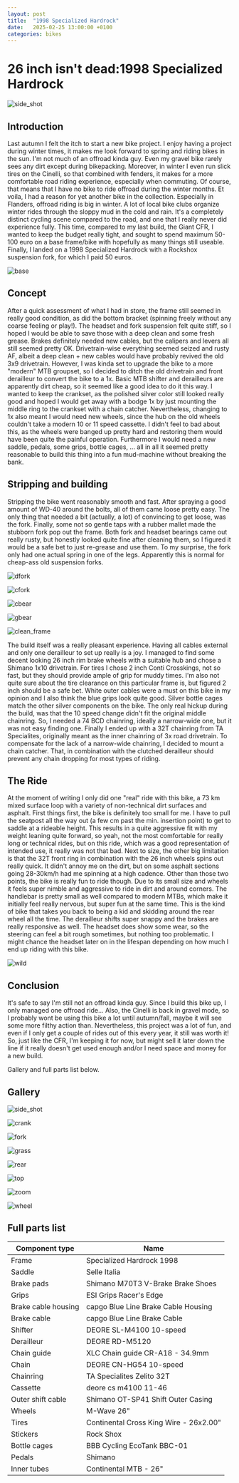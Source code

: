 ```yaml
---
layout: post
title:  "1998 Specialized Hardrock"
date:   2025-02-25 13:00:00 +0100
categories: bikes
---
```

# 26 inch isn't dead:1998 Specialized Hardrock

![side_shot](/docs/assets/specialized/side.jpeg)

## Introduction

Last autumn I felt the itch to start a new bike project. I enjoy having a project
during winter times, it makes me look forward to spring and riding bikes in the sun.
I'm not much of an offroad kinda guy. Even my gravel bike rarely sees any dirt except
during bikepacking. Moreover, in winter I even run slick tires on the Cinelli, so that
combined with fenders, it makes for a more comfortable road riding experience, especially
when commuting. Of course, that means that I have no bike to ride offroad during the winter months.
Et voila, I had a reason for yet another bike in the collection. Especially in Flanders,
offroad riding is big in winter. A lot of local bike clubs organize winter rides through
the sloppy mud in the cold and rain. It's a completely distinct cycling scene compared to
the road, and one that I really never did experience fully. This time, compared to my last build, the Giant CFR,
I wanted to keep the budget really tight, and sought to spend maximum 50-100 euro on a base frame/bike with
hopefully as many things still useable. Finally, I landed on a 1998 Specialized Hardrock with a Rockshox suspension fork,
for which I paid 50 euros.

![base](/docs/assets/specialized/starting_point.jpg)

## Concept

After a quick assessment of what I had in store, the frame still
seemed in really good condition, as did the bottom bracket (spinning freely without any coarse feeling or play!). The headset and fork suspension
felt quite stiff, so I hoped I would be able to save those with a deep clean and some fresh grease.
Brakes definitely needed new cables, but the calipers and levers all still seemed pretty OK. Drivetrain-wise
everything seemed seized and rusty AF, albeit a deep clean + new cables would have probably revived the old 3x9 drivetrain.
However, I was kinda set to upgrade the bike to a more "modern" MTB groupset, so I decided to ditch the old drivetrain
and front derailleur to convert the bike to a 1x. Basic MTB shifter and derailleurs are
apparently dirt cheap, so it seemed like a good idea to do it this way. I wanted to keep the crankset, as
the polished silver color still looked really good and hoped I would get away with a bodge 1x by just mounting the middle
ring to the crankset with a chain catcher. Nevertheless, changing to 1x also meant I would need new wheels, since the hub
on the old wheels couldn't take a modern 10 or 11 speed cassette. I didn't feel to bad about this, as the wheels were banged
up pretty hard and restoring them would have been quite the painful operation. Furthermore I would need a new saddle, pedals,
some grips, bottle cages, ... all in all it seemed pretty reasonable to build this thing into a fun mud-machine without breaking the bank.



## Stripping and building

Stripping the bike went reasonably smooth and fast. After spraying a good amount of WD-40 around the bolts,
all of them came loose pretty easy. The only thing that needed a bit (actually, a lot) of convincing to
get loose, was the fork. Finally, some not so gentle taps with a rubber mallet made the stubborn fork pop
out the frame. Both fork and headset bearings came out really rusty, but honestly looked quite fine after
cleaning them, so I figured it would be a safe bet to just re-grease and use them. To my surprise, the fork
only had one actual spring in one of the legs. Apparently this is normal for cheap-ass old suspension forks.


![dfork](/docs/assets/specialized/dirty_fork.jpg)

![cfork](/docs/assets/specialized/clean_fork.jpg)

![cbear](/docs/assets/specialized/clean_bearing.jpg)

![gbear](/docs/assets/specialized/grease_bearings.jpg)

![clean_frame](/docs/assets/specialized/clean_frame.jpg)

The build itself was a really pleasant experience. Having all cables external
and only one derailleur to set up really is a joy. I managed to find some decent
looking 26 inch rim brake wheels with a suitable hub and chose a Shimano 1x10
drivetrain. For tires I chose 2 inch Conti Crosskings, not so fast, but they should provide
ample of grip for muddy times. I'm also not quite sure about the tire clearance on this particular frame is, but figured
2 inch should be a safe bet. White outer cables were a must on this bike in my opinion and I also
think the blue grips look quite good. Silver bottle cages match the other silver components on the bike.
The only real hickup during the build, was that the 10 speed change didn't fit the original middle chainring.
So, I needed a 74 BCD chainring, ideally a narrow-wide one, but it was not easy finding one. Finally I ended up with
a 32T chainring from TA Specialites, originally meant as the inner chainring of 3x road drivetrain.
To compensate for the lack of a narrow-wide chainring, I decided to mount a chain catcher. That, in combination
with the clutched derailleur should prevent any chain dropping for most types of riding.


## The Ride

At the moment of writing I only did one "real" ride with this bike, a 73 km mixed surface loop
with a variety of non-technical dirt surfaces and asphalt. First things first, the bike is
definitely too small for me. I have to pull the seatpost all the way out (a few cm past the
min. insertion point) to get to saddle at a rideable height. This results in a quite aggressive
fit with my weight leaning quite forward, so yeah, not the most comfortable for really long or
technical rides, but on this ride, which was a good representation of intended use, it really was
not that bad. Next to size, the other big limitation is that the 32T front ring in combination with
the 26 inch wheels spins out really quick. It didn't annoy me on the dirt, but on some asphalt sections
going 28-30km/h had me spinning at a high cadence. Other than those two points, the bike is really
fun to ride though. Due to its small size and wheels it feels super nimble and aggressive to ride in
dirt and around corners. The handlebar is pretty small as well compared to modern MTBs, which make it
initially feel really nervous, but super fun at the same time. This is the kind of bike that takes you
back to being a kid and skidding around the rear wheel all the time. The derailleur shifts super snappy
and the brakes are really responsive as well. The headset does show some wear, so the steering can
feel a bit rough sometimes, but nothing too problematic. I might chance the headset later on in the
lifespan depending on how much I end up riding with this bike.

![wild](/docs/assets/specialized/inwild.jpg)

## Conclusion

It's safe to say I'm still not an offroad kinda guy. Since I build this bike up,
I only managed one offroad ride... Also, the Cinelli is back in gravel mode, so
I probably wont be using this bike a lot until autumn/fall, maybe it will see some
more filthy action than. Nevertheless, this project was a lot of fun, and even if
I only get a couple of rides out of this every year, it still was worth it! So, just like
the CFR, I'm keeping it for now, but might sell it later down the line if it really doesn't
get used enough and/or I need space and money for a new build.

Gallery and full parts list below.

## Gallery
![side_shot](/docs/assets/specialized/side.jpeg)

![crank](/docs/assets/specialized/crank.jpeg)

![fork](/docs/assets/specialized/fork.jpeg)

![grass](docs/assets/specialized/grass.jpeg)

![rear](docs/assets/specialized/rear.jpeg)

![top](/docs/assets/specialized/top_tube.jpeg)

![zoom](docs/assets/specialized/triangle.jpeg)

![wheel](/docs/assets/specialized/tyre.jpeg)

## Full parts list

| Component type       | Name                                                            |
|--------------------|-----------------------------------------------------------------|
| Frame               | Specialized Hardrock 1998               |
| Saddle              | Selle Italia                            |
| Brake pads          | Shimano M70T3 V-Brake Brake Shoes       |
| Grips               | ESI Grips Racer's Edge                  |
| Brake cable housing | capgo Blue Line Brake Cable Housing     |
| Brake cable         | capgo Blue Line Brake Cable             |
| Shifter             | DEORE SL-M4100 10-speed                 |
| Derailleur          | DEORE RD-M5120                          |
| Chain guide         | XLC Chain guide CR-A18 - 34.9mm         |
| Chain               | DEORE CN-HG54 10-speed                  |
| Chainring           | TA Specialites Zelito 32T               |
| Cassette            | deore cs m4100 11-46                    |
| Outer shift cable   | Shimano OT-SP41 Shift Outer Casing      |
| Wheels              | M-Wave 26"                              |
| Tires               | Continental Cross King Wire  - 26x2.00" |
| Stickers            | Rock Shox                               |
| Bottle cages        | BBB Cycling EcoTank BBC-01              |
| Pedals              | Shimano                                 |
| Inner tubes         | Continental MTB - 26"                   |
